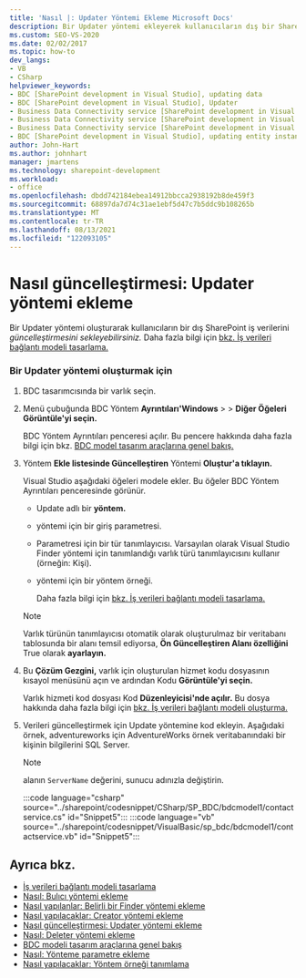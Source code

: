 ```yaml
---
title: 'Nasıl |: Updater Yöntemi Ekleme Microsoft Docs'
description: Bir Updater yöntemi ekleyerek kullanıcıların dış bir SharePoint iş verilerini güncelleştirmelerini nasıl etkinleştirebilirsiniz?
ms.custom: SEO-VS-2020
ms.date: 02/02/2017
ms.topic: how-to
dev_langs:
- VB
- CSharp
helpviewer_keywords:
- BDC [SharePoint development in Visual Studio], updating data
- BDC [SharePoint development in Visual Studio], Updater
- Business Data Connectivity service [SharePoint development in Visual Studio], updating data
- Business Data Connectivity service [SharePoint development in Visual Studio], Updater
- Business Data Connectivity service [SharePoint development in Visual Studio], updating entity instances
- BDC [SharePoint development in Visual Studio], updating entity instances
author: John-Hart
ms.author: johnhart
manager: jmartens
ms.technology: sharepoint-development
ms.workload:
- office
ms.openlocfilehash: dbdd742184ebea14912bbcca2938192b8de459f3
ms.sourcegitcommit: 68897da7d74c31ae1ebf5d47c7b5ddc9b108265b
ms.translationtype: MT
ms.contentlocale: tr-TR
ms.lasthandoff: 08/13/2021
ms.locfileid: "122093105"
---
```

# <a name="how-to-add-an-updater-method"></a>Nasıl güncelleştirmesi: Updater yöntemi ekleme
  Bir Updater yöntemi oluşturarak kullanıcıların bir dış SharePoint iş verilerini *güncelleştirmesini sekleyebilirsiniz.* Daha fazla bilgi için [bkz. İş verileri bağlantı modeli tasarlama.](../sharepoint/designing-a-business-data-connectivity-model.md)

### <a name="to-create-an-updater-method"></a>Bir Updater yöntemi oluşturmak için

1. BDC tasarımcısında bir varlık seçin.

2. Menü çubuğunda BDC Yöntem **Ayrıntıları'Windows**  >    >  **Diğer Öğeleri Görüntüle'yi seçin.**

    BDC Yöntem Ayrıntıları penceresi açılır. Bu pencere hakkında daha fazla bilgi için bkz. [BDC model tasarım araçlarına genel bakış.](../sharepoint/bdc-model-design-tools-overview.md)

3. Yöntem **Ekle listesinde Güncelleştiren** Yöntemi **Oluştur'a tıklayın.**

    Visual Studio aşağıdaki öğeleri modele ekler. Bu öğeler BDC Yöntem Ayrıntıları penceresinde görünür.

   - Update adlı bir **yöntem.**

   - yöntemi için bir giriş parametresi.

   - Parametresi için bir tür tanımlayıcısı. Varsayılan olarak Visual Studio Finder yöntemi için tanımlandığı varlık türü tanımlayıcısını kullanır (örneğin: Kişi).

   - yöntemi için bir yöntem örneği.

     Daha fazla bilgi için [bkz. İş verileri bağlantı modeli tasarlama.](../sharepoint/designing-a-business-data-connectivity-model.md)

   > [!NOTE]
   > Varlık türünün tanımlayıcısı otomatik olarak oluşturulmaz bir veritabanı tablosunda bir alanı temsil ediyorsa, **Ön Güncelleştiren Alanı özelliğini** True olarak **ayarlayın.**

4. Bu **Çözüm Gezgini,** varlık için oluşturulan hizmet kodu dosyasının kısayol menüsünü açın ve ardından Kodu **Görüntüle'yi seçin.**

    Varlık hizmeti kod dosyası Kod **Düzenleyicisi'nde açılır.** Bu dosya hakkında daha fazla bilgi için [bkz. İş verileri bağlantı modeli oluşturma.](../sharepoint/creating-a-business-data-connectivity-model.md)

5. Verileri güncelleştirmek için Update yöntemine kod ekleyin. Aşağıdaki örnek, adventureworks için AdventureWorks örnek veritabanındaki bir kişinin bilgilerini SQL Server.

   > [!NOTE]
   > alanın `ServerName` değerini, sunucu adınızla değiştirin.

    :::code language="csharp" source="../sharepoint/codesnippet/CSharp/SP_BDC/bdcmodel1/contactservice.cs" id="Snippet5":::
    :::code language="vb" source="../sharepoint/codesnippet/VisualBasic/sp_bdc/bdcmodel1/contactservice.vb" id="Snippet5":::

## <a name="see-also"></a>Ayrıca bkz.
- [İş verileri bağlantı modeli tasarlama](../sharepoint/designing-a-business-data-connectivity-model.md)
- [Nasıl: Bulıcı yöntemi ekleme](../sharepoint/how-to-add-a-finder-method.md)
- [Nasıl yapılanlar: Belirli bir Finder yöntemi ekleme](../sharepoint/how-to-add-a-specific-finder-method.md)
- [Nasıl yapılacaklar: Creator yöntemi ekleme](../sharepoint/how-to-add-a-creator-method.md)
- [Nasıl güncelleştirmesi: Updater yöntemi ekleme](../sharepoint/how-to-add-an-updater-method.md)
- [Nasıl: Deleter yöntemi ekleme](../sharepoint/how-to-add-a-deleter-method.md)
- [BDC modeli tasarım araçlarına genel bakış](../sharepoint/bdc-model-design-tools-overview.md)
- [Nasıl: Yönteme parametre ekleme](../sharepoint/how-to-add-a-parameter-to-a-method.md)
- [Nasıl yapılacaklar: Yöntem örneği tanımlama](../sharepoint/how-to-define-a-method-instance.md)
